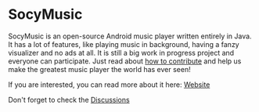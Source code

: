 # SocyMusic
SocyMusic is an open-source Android music player written entirely in Java. It has a lot of features, like playing music in background, having a fanzy visualizer and no ads at all. It is still a big work in progress project and everyone can participate. Just read about [how to contribute](https://benji377.github.io/SocyMusic/#contributing) and help us make the greatest music player the world has ever seen!

If you are interested, you can read more about it here: [Website](https://benji377.github.io/SocyMusic/)

Don't forget to check the [Discussions](https://github.com/Benji377/SocyMusic/discussions)
